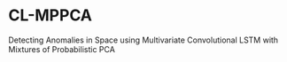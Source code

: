 # CL-MPPCA
Detecting Anomalies in Space using Multivariate Convolutional LSTM with Mixtures of Probabilistic PCA
